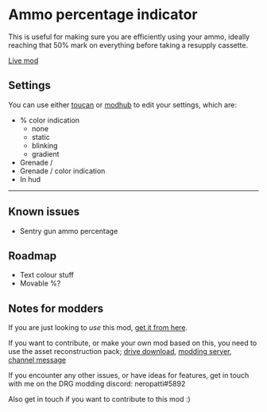 # Ammo percentage indicator

This is useful for making sure you are efficiently using your ammo, ideally reaching that 50% mark on everything before taking a resupply cassette.

[Live mod](https://mod.io/g/drg/m/ammo-percentage-indicator)

## Settings

You can use either [toucan](https://mod.io/g/drg/m/toucan) or [modhub](https://mod.io/g/drg/m/mod-hub) to edit your settings, which are:

- % color indication
  - none
  - static
  - blinking
  - gradient
- Grenade /
- Grenade / color indication
- In hud

---------------------------------

## Known issues

- Sentry gun ammo percentage

## Roadmap

- Text colour stuff
- Movable %?

## Notes for modders

If you are just looking to _use_ this mod, [get it from here](https://mod.io/g/drg/m/ammo-percentage-indicator).

If you want to contribute, or make your own mod based on this, you need to use the asset reconstruction pack; [drive download](https://drive.google.com/file/d/1HL-z5I62FpY6l9Qt2QGnR8ZpHkHyfESQ/view?usp=sharing), [modding server](https://discord.gg/gUw32ayWGt), [channel message](https://discord.com/channels/676880716142739467/883791204930703360/998263940809232507)

If you encounter any other issues, or have ideas for features, get in touch with me on the DRG modding discord: neropatti#5892

Also get in touch if you want to contribute to this mod :)
